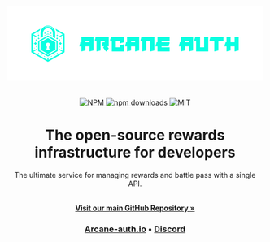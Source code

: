 
<div align="center">
  <a href="https://novu.co?utm_source=github" target="_blank">
  <picture>
    <source media="(prefers-color-scheme: dark)" srcset="https://github.com/arcane-auth/.github/blob/main/profile/logo2.png">
    <img alt="arcane-auth Logo" src="https://github.com/arcane-auth/.github/blob/main/profile/logo2.png" width="580"/>
  </picture>
  </a>
</div>

<br/>

<p align="center">
  <a href="https://www.npmjs.com/package/@arcane-auth/core">
    <img src="https://img.shields.io/npm/v/@arcane-auth/core" alt="NPM">
  </a>
  <a href="https://www.npmjs.com/package/@arcane-auth/core">
    <img src="https://img.shields.io/npm/dm/@arcane-auth/core" alt="npm downloads">
  </a>
  <img src="https://img.shields.io/github/license/arcane-auth/core" alt="MIT">
</p>

<h1 align="center">The open-source rewards infrastructure for developers</h1>

<div align="center">
The ultimate service for managing rewards and battle pass with a single API.
</div>

  <p align="center">
    <br />
    <a href="https://github.com/arcane-auth/core/" rel="dofollow"><strong>Visit our main GitHub Repository »</strong></a>
    <br />
  </p>
<h3 align="center">
  <b><a href="https://arcane-auth.io">Arcane-auth.io</a></b>
  •
  <a href="https://discord.gg/a">Discord</a>
</h3>
